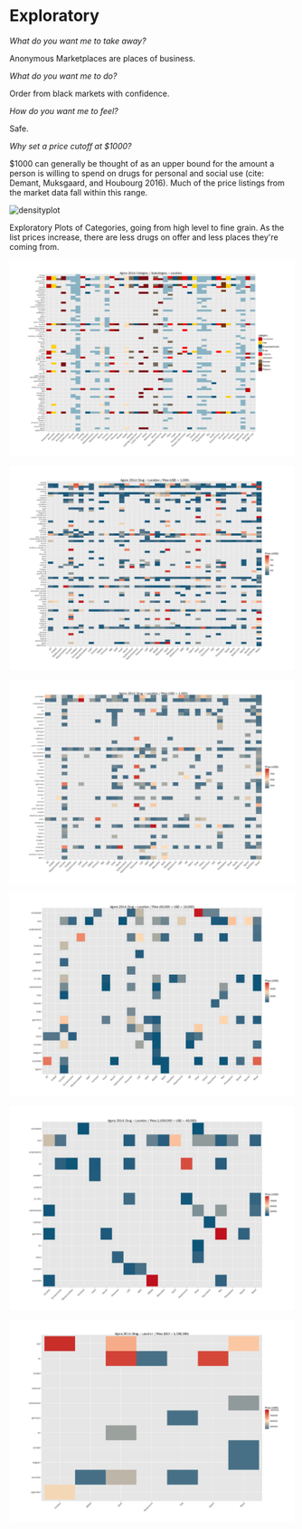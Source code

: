 # Exploratory

_What do you want me to take away?_

Anonymous Marketplaces are places of business.

_What do you want me to do?_

Order from black markets with confidence.

_How do you want me to feel?_

Safe.

_Why set a price cutoff at $1000?_

$1000 can generally be thought of as an upper bound for the amount a person is willing to spend on drugs for personal and social use (cite: Demant, Muksgaard, and Houbourg 2016). Much of the price listings from the market data fall within this range.

![densityplot]()

Exploratory Plots of Categories, going from high level to fine grain. As the list prices increase, there are less drugs on offer and less places they're coming from.

![](plots/tile/p14-p3b-ssc-c-location.jpg)

![](plots/tile/p14-p4-DrugLocationPrice.jpg)

![](plots/tile/p14-p5-DrugLocationPrice.jpg)

![](plots/tile/p14-p6-DrugLocationPrice.jpg)

![](plots/tile/p14-p7-DrugLocationPrice.jpg)

![](plots/tile/p14-p8-DrugLocationPrice.jpg)
